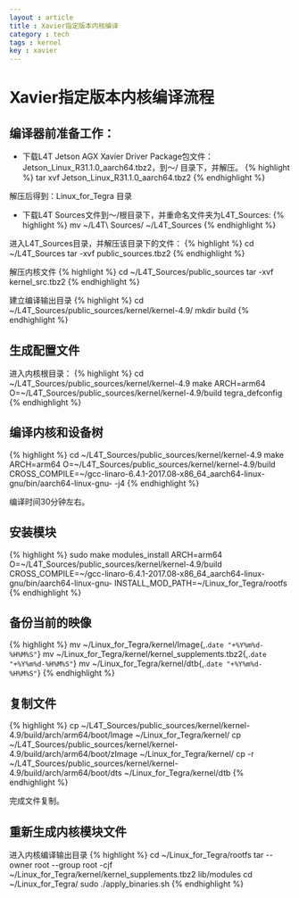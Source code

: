 ```yaml
---
layout : article 
title : Xavier指定版本内核编译
category : tech 
tags : kernel 
key : xavier
---
```

# Xavier指定版本内核编译流程
## 编译器前准备工作：
* 下载L4T Jetson AGX Xavier Driver Package包文件：Jetson_Linux_R31.1.0_aarch64.tbz2，到～/ 目录下，并解压。
{% highlight %}
tar xvf Jetson_Linux_R31.1.0_aarch64.tbz2
{% endhighlight %}


解压后得到：Linux_for_Tegra 目录

* 下载L4T Sources文件到～/根目录下，并重命名文件夹为L4T_Sources:
{% highlight %}
mv ~/L4T\ Sources/ ~/L4T_Sources
{% endhighlight %}

进入L4T_Sources目录，并解压该目录下的文件：
{% highlight %}
cd ~/L4T_Sources
tar -xvf public_sources.tbz2
{% endhighlight %}

解压内核文件
{% highlight %}
cd ~/L4T_Sources/public_sources
tar -xvf kernel_src.tbz2
{% endhighlight %}

建立编译输出目录
{% highlight %}
cd ~/L4T_Sources/public_sources/kernel/kernel-4.9/
mkdir build
{% endhighlight %}


## 生成配置文件
进入内核根目录：
{% highlight %}
cd ~/L4T_Sources/public_sources/kernel/kernel-4.9
make ARCH=arm64 O=~/L4T_Sources/public_sources/kernel/kernel-4.9/build tegra_defconfig
{% endhighlight %}

## 编译内核和设备树
{% highlight %}
cd ~/L4T_Sources/public_sources/kernel/kernel-4.9
make ARCH=arm64 O=~/L4T_Sources/public_sources/kernel/kernel-4.9/build CROSS_COMPILE=~/gcc-linaro-6.4.1-2017.08-x86_64_aarch64-linux-gnu/bin/aarch64-linux-gnu- -j4
{% endhighlight %}


编译时间30分钟左右。

## 安装模块
{% highlight %}
sudo make modules_install ARCH=arm64 O=~/L4T_Sources/public_sources/kernel/kernel-4.9/build CROSS_COMPILE=~/gcc-linaro-6.4.1-2017.08-x86_64_aarch64-linux-gnu/bin/aarch64-linux-gnu- INSTALL_MOD_PATH=~/Linux_for_Tegra/rootfs
{% endhighlight %}

## 备份当前的映像
{% highlight %}
mv ~/Linux_for_Tegra/kernel/Image{,.`date "+%Y%m%d-%H%M%S"`}
mv ~/Linux_for_Tegra/kernel/kernel_supplements.tbz2{,.`date "+%Y%m%d-%H%M%S"`}
mv ~/Linux_for_Tegra/kernel/dtb{,.`date "+%Y%m%d-%H%M%S"`}
{% endhighlight %}
## 复制文件
{% highlight %}
cp ~/L4T_Sources/public_sources/kernel/kernel-4.9/build/arch/arm64/boot/Image ~/Linux_for_Tegra/kernel/
cp ~/L4T_Sources/public_sources/kernel/kernel-4.9/build/arch/arm64/boot/zImage ~/Linux_for_Tegra/kernel/
cp -r ~/L4T_Sources/public_sources/kernel/kernel-4.9/build/arch/arm64/boot/dts ~/Linux_for_Tegra/kernel/dtb
{% endhighlight %}

完成文件复制。

## 重新生成内核模块文件
进入内核编译输出目录
{% highlight %}
cd ~/Linux_for_Tegra/rootfs
tar --owner root --group root -cjf ~/Linux_for_Tegra/kernel/kernel_supplements.tbz2 lib/modules
cd ~/Linux_for_Tegra/
sudo ./apply_binaries.sh
{% endhighlight %}
